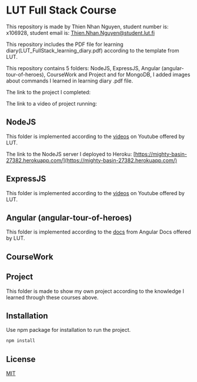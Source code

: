 # LUT Full Stack Course

This repository is made by Thien Nhan Nguyen, student number is: x106928, student email is: Thien.Nhan.Nguyen@student.lut.fi

This repository includes the PDF file for learning diary(LUT_FullStack_learning_diary.pdf) according to the template from LUT.

This repository contains 5 folders: NodeJS, ExpressJS, Angular (angular-tour-of-heroes), CourseWork and Project and for MongoDB, I added images about commands I learned in learning diary .pdf file.

The link to the project I completed: 

The link to a video of project running: 

## NodeJS
This folder is implemented according to the [videos](https://www.youtube.com/watch?v=fBNz5xF-Kx4) on Youtube offered by LUT. 

The link to the NodeJS server I deployed to Heroku: [https://mighty-basin-27382.herokuapp.com/](https://mighty-basin-27382.herokuapp.com/)

## ExpressJS
This folder is implemented according to the [videos](https://www.youtube.com/watch?v=L72fhGm1tfE) on Youtube offered by LUT. 

## Angular (angular-tour-of-heroes)
This folder is implemented according to the [docs](https://angular.io/tutorial/toh-pt6) from Angular Docs offered by LUT. 

## CourseWork

## Project
This folder is made to show my own project according to the knowledge I learned through these courses above.

## Installation

Use npm package for installation to run the project.
```bash
npm install
```

## License
[MIT](https://choosealicense.com/licenses/mit/)